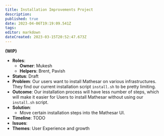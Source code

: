 ```yaml
---
title: Installation Improvements Project
description: 
published: true
date: 2023-04-06T19:19:09.541Z
tags: 
editor: markdown
dateCreated: 2023-03-15T20:52:47.673Z
---
```


**(WIP)**

- **Roles**:
    - **Owner**: Mukesh
    - **Helpers**: Brent, Pavish
- **Status**: Draft
- **Problem**: Our users want to install Mathesar on various infrastructures. They find our current installation script `install.sh` to be pretty limiting.
- **Outcome**: Our installation process will have less number of steps, which will make it easier for Users to install Mathesar without using our `install.sh` script.
- **Solution**: 
	- Move certain installation steps into the Mathesar UI.
- **Timeline**: TODO
- **Issues**: 
- **Themes**: User Experience and growth

